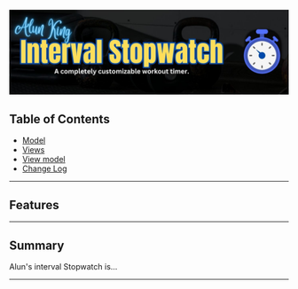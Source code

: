 
<p align="center">
<img src="/Docs/Images/READMEBanner.jpg" alt="banner">
<p\>

## Table of Contents

- [Model]()
- [Views]()
- [View model]()
- [Change Log]()
  
---
## Features

---

## Summary

Alun's interval Stopwatch is...

---


